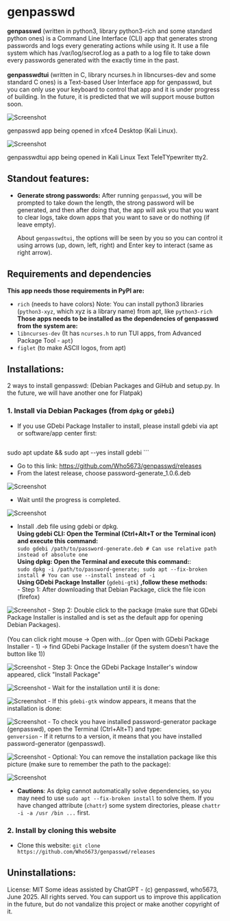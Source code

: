 # genpasswd

**genpasswd** (written in python3, library python3-rich and some standard python ones) is a Command Line Interface (CLI) app that generates strong passwords and logs every generating actions while using it. It use a file system which has /var/log/secrof.log as a path to a log file to take down every passwords generated with the exactly time in the past.<br><br>
**genpasswdtui** (written in C, library ncurses.h in libncurses-dev and some standard C ones) is a Text-based User Interface app for genpasswd, but you can only use your keyboard to control that app and it is under progress of building. In the future, it is predicted that we will support mouse button soon.

![Screenshot](./pictures/genpasswd_desktop.png)

genpasswd app being opened in xfce4 Desktop (Kali Linux).

![Screenshot](./pictures/genpasswdtui_desktop.png)

genpasswdtui app being opened in Kali Linux Text TeleTYpewriter tty2.

## Standout features:
- **Generate strong passwords:** 
After running `genpasswd`, you will be prompted to take down the length, the strong password will be generated, and then after doing that, the app will ask you that you want to clear logs, take down apps that you want to save or do nothing (if leave empty).

    About `genpasswdtui`, the options will be seen by you so you can control it using arrows (up, down, left, right) and Enter key to interact (same as right arrow).

## Requirements and dependencies
**This app needs those requirements in PyPI are:**
- `rich` (needs to have colors)
Note: You can install python3 libraries (`python3-xyz`, which xyz is a library name) from apt, like `python3-rich`
**Those apps needs to be installed as the dependencies of genpasswd from the system are:**
- `libncurses-dev` (It has `ncurses.h` to run TUI apps, from Advanced Package Tool - `apt`)
- `figlet` (to make ASCII logos, from apt)

## Installations:
2 ways to install genpasswd: (Debian Packages and GiHub and setup.py. In the future, we will have another one for Flatpak)
### 1. Install via Debian Packages (from `dpkg` or `gdebi`)
- If you use GDebi Package Installer to install, please install gdebi via apt or software/app center first:
    ```
sudo apt update && sudo apt --yes install gdebi
    ```
- Go to this link: https://github.com/Who5673/genpasswd/releases
- From the latest release, choose password-generate_1.0.6.deb

![Screenshot](./pictures/install-method1.png)

- Wait until the progress is completed.

![Screenshot](./pictures/install_method2.png)

- Install .deb file using gdebi or dpkg.  
        **Using gdebi CLI: Open the Terminal (Ctrl+Alt+T or the Terminal icon) and execute this command:**  
        `sudo gdebi /path/to/password-generate.deb # Can use relative path instead of absolute one`  
        **Using dpkg: Open the Terminal and execute this command:**:  
        `sudo dpkg -i /path/to/password-generate; sudo apt --fix-broken install # You can use --install instead of -i`  
        **Using GDebi Package Installer** (`gdebi-gtk`) **,follow these methods:**  
        - Step 1: After downloading that Debian Package, click the file icon (firefox)

![Screenshot](./pictures/install-method3.png)
        - Step 2: Double click to the package (make sure that GDebi Package Installer is installed and is set as the default app for opening Debian Packages).  
<br>
        (You can click right mouse -> Open with...(or Open with GDebi Package Installer - 1) -> find GDebi Package Installer (if the system doesn't have the button like 1))

![Screenshot](./pictures/install-method4.png)
        - Step 3: Once the GDebi Package Installer's window appeared, click "Install Package"

![Screenshot](./pictures/install-method5.png)
        - Wait for the installation until it is done:

![Screenshot](./pictures/install-method6.png)
        - If this `gdebi-gtk` window appears, it means that the installation is done:

![Screenshot](./pictures/install-method7.png)
        - To check you have installed password-generator package (genpasswd), open the Terminal (Ctrl+Alt+T) and type:  
        `genversion`
        - If it returns to a version, it means that you have installed password-generator (genpasswd).

![Screenshot](./pictures/install-method8.png)
        - Optional: You can remove the installation package like this picture (make sure to remember the path to the package):

![Screenshot](./pictures/delete-method.png)
- **Cautions**:
        As dpkg cannot automatically solve dependencies, so you may need to use `sudo apt --fix-broken install` to solve them.
        If you have changed attribute (`chattr`) some system directories, please `chattr -i -a /usr /bin ...` first.
### 2. Install by cloning this website
- Clone this website:
        `git clone https://github.com/Who5673/genpasswd/releases`

## Uninstallations:


License: MIT
Some ideas assisted by ChatGPT - (c) genpasswd, who5673, June 2025. All rights served.
You can support us to improve this application in the future, but do not vandalize this project or make another copyright of it.

